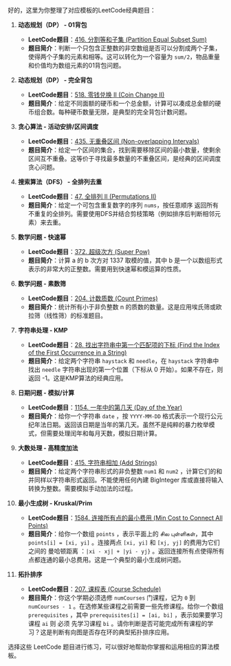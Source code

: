 
好的，这里为你整理了对应模板的LeetCode经典题目：

1.  **动态规划（DP） - 01背包**
    *   **LeetCode题目**：[416. 分割等和子集 (Partition Equal Subset Sum)](https://leetcode.cn/problems/partition-equal-subset-sum/)
    *   **题目简介**：判断一个只包含正整数的非空数组是否可以分割成两个子集，使得两个子集的元素和相等。这可以转化为一个容量为 `sum/2`，物品重量和价值均为数组元素的01背包问题。

2.  **动态规划（DP） - 完全背包**
    *   **LeetCode题目**：[518. 零钱兑换 II (Coin Change II)](https://leetcode.cn/problems/coin-change-ii/)
    *   **题目简介**：给定不同面额的硬币和一个总金额，计算可以凑成总金额的硬币组合数。每种硬币数量无限，是典型的完全背包计数问题。

3.  **贪心算法 - 活动安排/区间调度**
    *   **LeetCode题目**：[435. 无重叠区间 (Non-overlapping Intervals)](https://leetcode.cn/problems/non-overlapping-intervals/)
    *   **题目简介**：给定一个区间的集合，找到需要移除区间的最小数量，使剩余区间互不重叠。这等价于寻找最多数量的不重叠区间，是经典的区间调度贪心问题。

4.  **搜索算法（DFS） - 全排列去重**
    *   **LeetCode题目**：[47. 全排列 II (Permutations II)](https://leetcode.cn/problems/permutations-ii/)
    *   **题目简介**：给定一个可包含重复数字的序列 `nums`，按任意顺序 返回所有不重复的全排列。需要使用DFS并结合剪枝策略（例如排序后判断相邻元素）来去重。

5.  **数学问题 - 快速幂**
    *   **LeetCode题目**：[372. 超级次方 (Super Pow)](https://leetcode.cn/problems/super-pow/)
    *   **题目简介**：计算 a 的 b 次方对 1337 取模的值，其中 b 是一个以数组形式表示的非常大的正整数。需要用到快速幂和模运算的性质。

6.  **数学问题 - 素数筛**
    *   **LeetCode题目**：[204. 计数质数 (Count Primes)](https://leetcode.cn/problems/count-primes/)
    *   **题目简介**：统计所有小于非负整数 n 的质数的数量。这是应用埃氏筛或欧拉筛（线性筛）的标准题目。

7.  **字符串处理 - KMP**
    *   **LeetCode题目**：[28. 找出字符串中第一个匹配项的下标 (Find the Index of the First Occurrence in a String)](https://leetcode.cn/problems/find-the-index-of-the-first-occurrence-in-a-string/)
    *   **题目简介**：给定两个字符串 `haystack` 和 `needle`，在 `haystack` 字符串中找出 `needle` 字符串出现的第一个位置（下标从 0 开始）。如果不存在，则返回 -1。这是KMP算法的经典应用。

8.  **日期问题 - 模拟/计算**
    *   **LeetCode题目**：[1154. 一年中的第几天 (Day of the Year)](https://leetcode.cn/problems/day-of-the-year/)
    *   **题目简介**：给你一个字符串 `date` ，按 `YYYY-MM-DD` 格式表示一个现行公元纪年法日期。返回该日期是当年的第几天。虽然不是纯粹的暴力枚举模式，但需要处理闰年和每月天数，模拟日期计算。

9.  **大数处理 - 高精度加法**
    *   **LeetCode题目**：[415. 字符串相加 (Add Strings)](https://leetcode.cn/problems/add-strings/)
    *   **题目简介**：给定两个字符串形式的非负整数 `num1` 和 `num2` ，计算它们的和并同样以字符串形式返回。不能使用任何內建 BigInteger 库或直接将输入转换为整数。需要模拟手动加法的过程。

10. **最小生成树 - Kruskal/Prim**
    *   **LeetCode题目**：[1584. 连接所有点的最小费用 (Min Cost to Connect All Points)](https://leetcode.cn/problems/min-cost-to-connect-all-points/)
    *   **题目简介**：给你一个数组 `points` ，表示平面上的 சில புள்ளிகள்，其中 `points[i] = [xi, yi]` 。连接两点 `[xi, yi]` 和 `[xj, yj]` 的费用为它们之间的 曼哈顿距离 ：`|xi - xj| + |yi - yj}` 。返回连接所有点使得所有点都连通的最小总费用。这是一个典型的最小生成树问题。

11. **拓扑排序**
    *   **LeetCode题目**：[207. 课程表 (Course Schedule)](https://leetcode.cn/problems/course-schedule/)
    *   **题目简介**：你这个学期必须选修 `numCourses` 门课程，记为 `0` 到 `numCourses - 1` 。在选修某些课程之前需要一些先修课程。给你一个数组 `prerequisites` ，其中 `prerequisites[i] = [ai, bi]` ，表示如果要学习课程 `ai` 则 必须 先学习课程 `bi` 。请你判断是否可能完成所有课程的学习？这是判断有向图是否存在环的典型拓扑排序应用。

选择这些 LeetCode 题目进行练习，可以很好地帮助你掌握和运用相应的算法模板。
